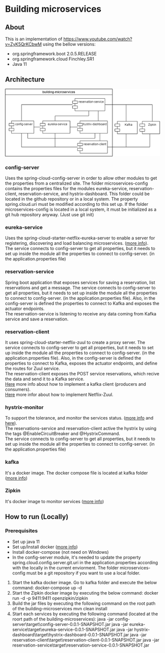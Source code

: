 # Building microservices

## About
This is an implementation of https://www.youtube.com/watch?v=ZyK5QrKCbwM using the bellow versions:
- org.springframework.boot 2.0.5.RELEASE
- org.springframework.cloud Finchley.SR1
- Java 11

## Architecture
![Building microservices architecture](https://github.com/danielcasique/building-microservices/blob/master/images/building-microservices.png?raw=true)

### config-server
Uses the spring-cloud-config-server in order to allow other modules to get the properties from a centralized site.
The folder microservices-config contains the properties files for the modules eureka-service, reservation-client, reservation-service, and hystrix-dashboard. This folder could be located in the github repository or in a local system. The property spring.cloud.uri must be modified according to this set up. If the folder microservices-config is located in a local system, it must be initialized as a git hub repository anyway. (Just use git init)

### eureka-service
Uses the spring-cloud-starter-netflix-eureka-server to enable a server for registering, discovering and load balancing microservices. ([more info](https://spring.io/guides/gs/service-registration-and-discovery/)). <br />
The service connects to config-server to get all properties, but it needs to set up inside the module all the properties to connect to config-server. (in the application.properties file)

### reservation-service
Spring boot application that exposes services for saving a reservation, list reservations and get a message. The service connects to config-server to get all properties, but it needs to set up inside the module all the properties to connect to config-server. (in the application.properties file). Also, in the config-server is defined the properties to connect to Kafka and exposes the actuator endpoints. <br />
The reservation-service is listening to receive any data coming from Kafka service and save a reservation.

### reservation-client
It uses spring-cloud-starter-netflix-zuul to create a proxy server. The service connects to config-server to get all properties, but it needs to set up inside the module all the properties to connect to config-server. (in the application.properties file). Also, in the config-server is defined the properties to connect to Kafka, exposes the actuator endpoints, and define the routes for Zuul service. <br /> 
The reservation-client exposes the POST service reservations, which recive the data and send it to a Kafka service. <br />
[Here](https://ricardogeek.com/microservicios-en-tiempo-real-con-kafka-y-spring-cloud/) more info about how to implement a kafka client (producers and consumers). <br />
[Here](https://medium.com/@malindudilshan389/api-gateway-with-spring-cloud-netflix-zuul-f207905fbe2b) more infor about how to implement Netflix-Zuul.

### hystrix-monitor
To support the tolerance, and monitor the services status. ([more info](https://www.baeldung.com/spring-cloud-netflix-hystrix) and [here](https://programmer.group/simple-example-of-using-hystrix-in-spring-cloud-spring-cloud-learning-note-6.html)). <br />
The reservations-service and reservation-client active the hystrix by using the tags @EnableCircuitBreaker and @HystrixCommand. <br />
The service connects to config-server to get all properties, but it needs to set up inside the module all the properties to connect to config-server. (in the application.properties file)

### kafka
It's a docker image. The docker compose file is located at kafka folder ([more info](https://zipkin.io/pages/quickstart.html))

### Zipkin
It's docker image to monitor services ([more info](https://zipkin.io/pages/quickstart.html))

## How to run (Locally)
### Prerequisites
- Set up java 11
- Set up/Install docker ([more info](https://docs.docker.com/desktop/))
- Install docker-compose (not need on Windows)
- In the config-server module, it's needed to update the property spring.cloud.config.server.git.uri in the application.properties according with the locally in the current enviorment. The folder microservices-config must be a git repository if you want to use a local folder.

1. Start the kafka docker image. Go to kafka folder and execute the below command:
docker-compose up -d
2. Start the Zipkin docker image by executing the below command:
docker run -d -p 9411:9411 openzipkin/zipkin
3. Build the jar files by executing the following command on the root path of the building-microservices
mvn clean install
4. Start each services by executing the following command (located at the roort path of the building-microservices):
java -jar config-server\target\config-server-0.0.1-SNAPSHOT.jar
java -jar eureka-service\target\eureka-service-0.0.1-SNAPSHOT.jar
java -jar hystrix-dashboard\target\hystrix-dashboard-0.0.1-SNAPSHOT.jar
java -jar reservation-client\target\reservation-client-0.0.1-SNAPSHOT.jar
java -jar reservation-service\target\reservation-service-0.0.1-SNAPSHOT.jar
